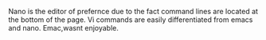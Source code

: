 Nano is the  editor of prefernce due to the fact  command lines are  located at the bottom of the page. Vi commands are  easily differentiated from emacs and nano. Emac,wasnt enjoyable. 
